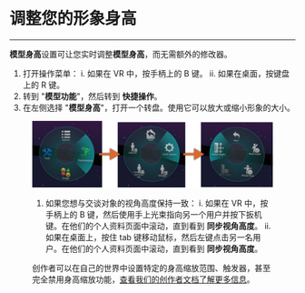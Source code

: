 # 调整您的形象身高

------------


**模型身高**设置可让您实时调整**模型身高**，而无需额外的修改器。

1. 打开操作菜单：
i. 如果在 VR 中，按手柄上的 B 键。
ii. 如果在桌面，按键盘上的 R 键。
2. 转到 "**模型功能**"，然后转到 **快捷操作**。
3. 在左侧选择 "**模型身高**"，打开一个转盘。使用它可以放大或缩小形象的大小。

<figure><img src="../.gitbook/assets/yin-dao/tiao-zheng-xing-xiang-sheng-gao/451a25e-image.png" alt=""><figcaption><p>

1. 如果您想与交谈对象的视角高度保持一致：
i. 如果在 VR 中，按手柄上的 B 键，然后使用手上光束指向另一个用户并按下扳机键。在他们的个人资料页面中滚动，直到看到 **同步视角高度**。
ii. 如果在桌面上，按住 tab 键移动鼠标，然后左键点击另一名用户。在他们的个人资料页面中滚动，直到看到 **同步视角高度**。

创作者可以在自己的世界中设置特定的身高缩放范围、触发器，甚至完全禁用身高缩放功能，[查看我们的创作者文档了解更多信息](https://creators.vrchat.com/worlds/udon/players/player-avatar-scaling/ "查看我们的创作者文档了解更多信息")。
